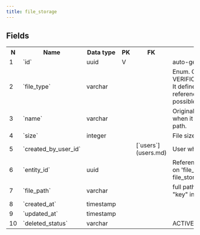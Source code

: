 ```yaml
---
title: file_storage 
---
```


## Fields

<table style="width: 100%">
    <colgroup>
       <col span="1" style="width: 3%;"/>
       <col span="1" style="width: 12%;"/>
       <col span="1" style="width: 10%;"/>
       <col span="1" style="width: 3%;"/>
       <col span="1" style="width: 12%;"/>
       <col span="1" style="width: 60%;"/>
    </colgroup>
  <tr>
    <th>N</th>
    <th>Name</th>
    <th>Data type</th>
    <th>PK</th>
    <th>FK</th>
    <th>Description</th>
  </tr>
<tr><td>1</td><td>`id`</td><td>uuid</td><td>V</td><td></td><td>auto-generated</td></tr>
<tr><td>2</td><td>`file_type`</td><td>varchar</td><td></td><td></td><td>Enum. One of predefined file types. e.g. VERIFICATION_REQUEST_CERTIFICATE. It defines the table and field that reference this file. TODO: define all possible category codes.</td></tr>
<tr><td>3</td><td>`name`</td><td>varchar</td><td></td><td></td><td>Original file name - the name of the file when it was being uploaded. Without path.</td></tr>
<tr><td>4</td><td>`size`</td><td>integer</td><td></td><td></td><td>File size in bytes</td></tr>
<tr><td>5</td><td>`created_by_user_id`</td><td></td><td></td><td>[`users`](users.md)</td><td>User who created the file</td></tr>
<tr><td>6</td><td>`entity_id`</td><td>uuid</td><td></td><td></td><td>References different tables depending on 'file_category_code' field. See file_storage_mappings for details.</td></tr>
<tr><td>7</td><td>`file_path`</td><td>varchar</td><td></td><td></td><td>full path to the file on oci bucket  (a.k.a "key" in oci terms)</td></tr>
<tr><td>8</td><td>`created_at`</td><td>timestamp</td><td></td><td></td><td></td></tr>
<tr><td>9</td><td>`updated_at`</td><td>timestamp</td><td></td><td></td><td></td></tr>
<tr><td>10</td><td>`deleted_status`</td><td>varchar</td><td></td><td></td><td>ACTIVE, DELETED</td></tr>

</table>